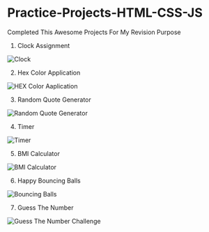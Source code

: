 # Practice-Projects-HTML-CSS-JS
Completed This Awesome Projects For My Revision Purpose 

1. Clock Assignment

![Clock](https://user-images.githubusercontent.com/104457295/203943834-475074ff-e3f8-4bbf-be94-13a01aa5232b.jpg)

2. Hex Color Application

![HEX Color Aaplication](https://user-images.githubusercontent.com/104457295/203943965-dafc8ad3-ab1e-4863-8f6f-7d2374f11dcf.jpg)

3. Random Quote Generator

![Random Quote Generator](https://user-images.githubusercontent.com/104457295/203944071-7ad084be-2fea-44d0-a2cc-b021c8b1b540.jpg)

4. Timer

![Timer](https://user-images.githubusercontent.com/104457295/203944129-ec46fa87-dcce-41f8-b9c8-00ba7654ebcd.jpg)

5. BMI Calculator

![BMI Calculator](https://user-images.githubusercontent.com/104457295/203944241-dac3b34b-d891-47bd-a918-0db235aeb5dc.jpg)

6. Happy Bouncing Balls

![Bouncing Balls](https://user-images.githubusercontent.com/104457295/203944348-652f23f9-5338-44a0-bea5-d8e5c90c854d.jpg)

7. Guess The Number 

![Guess The Number Challenge](https://user-images.githubusercontent.com/104457295/203944421-1ca38081-d94f-459a-8f7f-7f4851a743d0.jpg)


